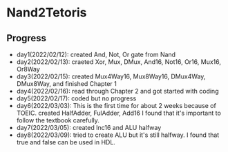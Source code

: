 # Nand2Tetoris
## Progress
* day1(2022/02/12): created And, Not, Or gate from Nand
* day2(2022/02/13): craeted Xor, Mux, DMux, And16, Not16, Or16, Mux16, Or8Way
* day3(2022/02/15): created Mux4Way16, Mux8Way16, DMux4Way, DMux8Way, and finished Chapter 1
* day4(2022/02/16): read through Chapter 2 and got started with coding
* day5(2022/02/17): coded but no progress
* day6(2022/03/03): This is the first time for about 2 weeks because of TOEIC. created HalfAdder, FulAdder, Add16
                    I found that it's important to follow the textbook carefully.
* day7(2022/03/05): created Inc16 and ALU halfway
* day8(2022/03/09): tried to create ALU but it's still halfway. I found that true and false can be used in HDL.